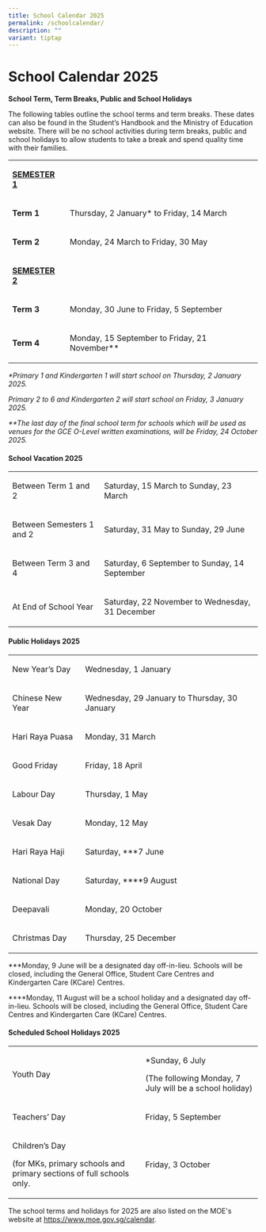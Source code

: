 ```yaml
---
title: School Calendar 2025
permalink: /schoolcalendar/
description: ""
variant: tiptap
---
```

<h1>School Calendar 2025</h1>
<p><strong>School Term, Term Breaks, Public and School Holidays</strong>
</p>
<p>The following tables outline the school terms and term breaks. These dates
can also be found in the Student’s Handbook and the Ministry of Education
website. There will be no school activities during term breaks, public
and school holidays to allow students to take a break and spend quality
time with their families.</p>
<table style="minWidth: 50px">
<colgroup>
<col>
<col>
</colgroup>
<tbody>
<tr>
<td rowspan="1" colspan="1">
<p><strong><u>SEMESTER 1</u></strong>
</p>
</td>
<td rowspan="1" colspan="1">
<p></p>
</td>
</tr>
<tr>
<td rowspan="1" colspan="1">
<p><strong>Term 1</strong>
</p>
</td>
<td rowspan="1" colspan="1">
<p>Thursday, 2 January* to Friday, 14 March</p>
</td>
</tr>
<tr>
<td rowspan="1" colspan="1">
<p><strong>Term 2</strong>
</p>
</td>
<td rowspan="1" colspan="1">
<p>Monday, 24 March to Friday, 30 May</p>
</td>
</tr>
<tr>
<td rowspan="1" colspan="1">
<p><strong><u>SEMESTER 2</u></strong>
</p>
</td>
<td rowspan="1" colspan="1">
<p></p>
</td>
</tr>
<tr>
<td rowspan="1" colspan="1">
<p><strong>Term 3</strong>
</p>
</td>
<td rowspan="1" colspan="1">
<p>Monday, 30 June to Friday, 5 September</p>
</td>
</tr>
<tr>
<td rowspan="1" colspan="1">
<p><strong>Term 4</strong>
</p>
</td>
<td rowspan="1" colspan="1">
<p>Monday, 15 September to Friday, 21 November**</p>
</td>
</tr>
</tbody>
</table>
<p><em>*Primary 1 and Kindergarten 1 will start school on Thursday, 2 January 2025.</em>
</p>
<p><em>Primary 2 to 6 and Kindergarten 2 will start school on Friday, 3 January 2025.</em>
</p>
<p><em>**The last day of the final school term for schools which will be used as venues for the GCE O-Level written examinations, will be Friday, 24 October 2025.</em>
</p>
<p></p>
<h4><strong>School Vacation 2025</strong></h4>
<table style="minWidth: 50px">
<colgroup>
<col>
<col>
</colgroup>
<tbody>
<tr>
<td rowspan="1" colspan="1">
<p></p>
<p>Between Term 1 and 2</p>
</td>
<td rowspan="1" colspan="1">
<p>Saturday, 15 March to Sunday, 23 March</p>
</td>
</tr>
<tr>
<td rowspan="1" colspan="1">
<p>Between Semesters 1 and 2</p>
</td>
<td rowspan="1" colspan="1">
<p>Saturday, 31 May to Sunday, 29 June</p>
</td>
</tr>
<tr>
<td rowspan="1" colspan="1">
<p>Between Term 3 and 4</p>
</td>
<td rowspan="1" colspan="1">
<p>Saturday, 6 September to Sunday, 14 September</p>
</td>
</tr>
<tr>
<td rowspan="1" colspan="1">
<p>At End of School Year</p>
</td>
<td rowspan="1" colspan="1">
<p>Saturday, 22 November to Wednesday, 31 December</p>
</td>
</tr>
</tbody>
</table>
<h4><strong>Public Holidays 2025</strong></h4>
<table style="minWidth: 50px">
<colgroup>
<col>
<col>
</colgroup>
<tbody>
<tr>
<td rowspan="1" colspan="1">
<p>New Year’s Day</p>
</td>
<td rowspan="1" colspan="1">
<p>Wednesday, 1 January</p>
</td>
</tr>
<tr>
<td rowspan="1" colspan="1">
<p>Chinese New Year</p>
</td>
<td rowspan="1" colspan="1">
<p>Wednesday, 29 January to Thursday, 30 January</p>
</td>
</tr>
<tr>
<td rowspan="1" colspan="1">
<p>Hari Raya Puasa</p>
</td>
<td rowspan="1" colspan="1">
<p>Monday, 31 March</p>
</td>
</tr>
<tr>
<td rowspan="1" colspan="1">
<p>Good Friday</p>
</td>
<td rowspan="1" colspan="1">
<p>Friday, 18 April</p>
</td>
</tr>
<tr>
<td rowspan="1" colspan="1">
<p>Labour Day</p>
</td>
<td rowspan="1" colspan="1">
<p>Thursday, 1 May</p>
</td>
</tr>
<tr>
<td rowspan="1" colspan="1">
<p>Vesak Day</p>
</td>
<td rowspan="1" colspan="1">
<p>Monday, 12 May</p>
</td>
</tr>
<tr>
<td rowspan="1" colspan="1">
<p>Hari Raya Haji</p>
</td>
<td rowspan="1" colspan="1">
<p>Saturday, ***7 June</p>
</td>
</tr>
<tr>
<td rowspan="1" colspan="1">
<p>National Day</p>
</td>
<td rowspan="1" colspan="1">
<p>Saturday, ****9 August</p>
</td>
</tr>
<tr>
<td rowspan="1" colspan="1">
<p>Deepavali</p>
</td>
<td rowspan="1" colspan="1">
<p>Monday, 20 October</p>
</td>
</tr>
<tr>
<td rowspan="1" colspan="1">
<p>Christmas Day</p>
</td>
<td rowspan="1" colspan="1">
<p>Thursday, 25 December</p>
</td>
</tr>
</tbody>
</table>
<p>***Monday, 9 June will be a designated day off-in-lieu. Schools will be
closed, including the General Office, Student Care Centres and Kindergarten
Care (KCare) Centres.</p>
<p>****Monday, 11 August will be a school holiday and a designated day off-in-lieu.
Schools will be closed, including the General Office, Student Care Centres
and Kindergarten Care (KCare) Centres.</p>
<p></p>
<h4><strong>Scheduled School Holidays 2025</strong></h4>
<table style="minWidth: 50px">
<colgroup>
<col>
<col>
</colgroup>
<tbody>
<tr>
<td rowspan="1" colspan="1">
<p>Youth Day</p>
</td>
<td rowspan="1" colspan="1">
<p>*Sunday, 6 July</p>
<p>(The following Monday, 7 July will be a school holiday)</p>
</td>
</tr>
<tr>
<td rowspan="1" colspan="1">
<p>Teachers’ Day</p>
</td>
<td rowspan="1" colspan="1">
<p>Friday, 5 September</p>
</td>
</tr>
<tr>
<td rowspan="1" colspan="1">
<p>Children’s Day</p>
<p>(for MKs, primary schools and primary sections of full schools only.</p>
</td>
<td rowspan="1" colspan="1">
<p>Friday, 3 October</p>
</td>
</tr>
</tbody>
</table>
<p>The school terms and holidays for 2025 are also listed on the MOE's website
at&nbsp;<a href="https://www.moe.gov.sg/calendar" rel="noopener noreferrer nofollow" target="_blank">https://www.moe.gov.sg/calendar</a>.</p>